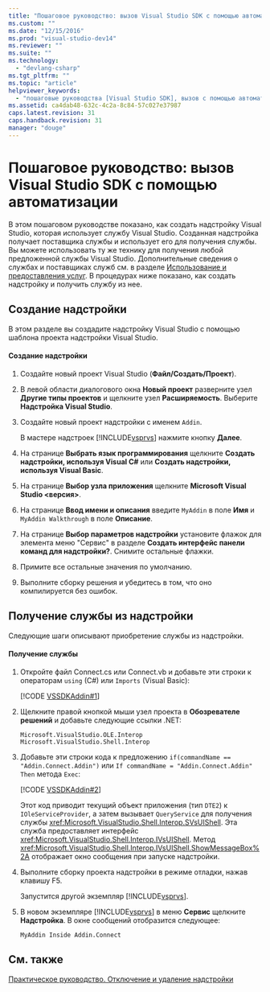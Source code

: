 ```yaml
---
title: "Пошаговое руководство: вызов Visual Studio SDK с помощью автоматизации | Microsoft Docs"
ms.custom: ""
ms.date: "12/15/2016"
ms.prod: "visual-studio-dev14"
ms.reviewer: ""
ms.suite: ""
ms.technology: 
  - "devlang-csharp"
ms.tgt_pltfrm: ""
ms.topic: "article"
helpviewer_keywords: 
  - "пошаговые руководства [Visual Studio SDK], вызов с помощью автоматизации"
ms.assetid: ca4dab48-632c-4c2a-8c84-57c027e37987
caps.latest.revision: 31
caps.handback.revision: 31
manager: "douge"
---
```

# Пошаговое руководство: вызов Visual Studio SDK с помощью автоматизации
В этом пошаговом руководстве показано, как создать надстройку Visual Studio, которая использует службу Visual Studio. Созданная надстройка получает поставщика службы и использует его для получения службы. Вы можете использовать ту же технику для получения любой предложенной службы Visual Studio. Дополнительные сведения о службах и поставщиках служб см. в разделе [Использование и предоставления услуг](../extensibility/using-and-providing-services.md). В процедурах ниже показано, как создать надстройку и получить службу из нее.  
  
## Создание надстройки  
 В этом разделе вы создадите надстройку Visual Studio с помощью шаблона проекта надстройки Visual Studio.  
  
#### Создание надстройки  
  
1.  Создайте новый проект Visual Studio \(**Файл\/Создать\/Проект**\).  
  
2.  В левой области диалогового окна **Новый проект** разверните узел **Другие типы проектов** и щелкните узел **Расширяемость**. Выберите **Надстройка Visual Studio**.  
  
3.  Создайте новый проект надстройки с именем `Addin`.  
  
     В мастере надстроек [!INCLUDE[vsprvs](../code-quality/includes/vsprvs_md.md)] нажмите кнопку **Далее**.  
  
4.  На странице **Выбрать язык программирования** щелкните **Создать надстройки, используя Visual C\#** или **Создать надстройки, используя Visual Basic**.  
  
5.  На странице **Выбор узла приложения** щелкните **Microsoft Visual Studio \<версия\>**.  
  
6.  На странице **Ввод имени и описания** введите `MyAddin` в поле **Имя** и `MyAddin Walkthrough` в поле **Описание**.  
  
7.  На странице **Выбор параметров надстройки** установите флажок для элемента меню "Сервис" в разделе **Создать интерфейс панели команд для надстройки?**. Снимите остальные флажки.  
  
8.  Примите все остальные значения по умолчанию.  
  
9. Выполните сборку решения и убедитесь в том, что оно компилируется без ошибок.  
  
## Получение службы из надстройки  
 Следующие шаги описывают приобретение службы из надстройки.  
  
#### Получение службы  
  
1.  Откройте файл Connect.cs или Connect.vb и добавьте эти строки к операторам `using` \(C\#\) или `Imports` \(Visual Basic\):  
  
     [!CODE [VSSDKAddin#1](../CodeSnippet/VS_Snippets_VSSDK/vssdkaddin#1)]  
  
2.  Щелкните правой кнопкой мыши узел проекта в **Обозревателе решений** и добавьте следующие ссылки .NET:  
  
    ```  
    Microsoft.VisualStudio.OLE.Interop Microsoft.VisualStudio.Shell.Interop  
    ```  
  
3.  Добавьте эти строки кода к предложению `if(commandName == "Addin.Connect.Addin")` или `If commandName = "Addin.Connect.Addin" Then` метода `Exec`:  
  
     [!CODE [VSSDKAddin#2](../CodeSnippet/VS_Snippets_VSSDK/vssdkaddin#2)]  
  
     Этот код приводит текущий объект приложения \(тип `DTE2`\) к `IOleServiceProvider`, а затем вызывает `QueryService` для получения службы <xref:Microsoft.VisualStudio.Shell.Interop.SVsUIShell>. Эта служба предоставляет интерфейс <xref:Microsoft.VisualStudio.Shell.Interop.IVsUIShell>. Метод <xref:Microsoft.VisualStudio.Shell.Interop.IVsUIShell.ShowMessageBox%2A> отображает окно сообщения при запуске надстройки.  
  
4.  Выполните сборку проекта надстройки в режиме отладки, нажав клавишу F5.  
  
     Запустится другой экземпляр [!INCLUDE[vsprvs](../code-quality/includes/vsprvs_md.md)].  
  
5.  В новом экземпляре [!INCLUDE[vsprvs](../code-quality/includes/vsprvs_md.md)] в меню **Сервис** щелкните **Надстройка**. В окне сообщений отобразится следующее:  
  
    ```  
    MyAddin Inside Addin.Connect  
    ```  
  
## См. также  
 [Практическое руководство. Отключение и удаление надстройки](../Topic/How%20to:%20Deactivate%20and%20Remove%20an%20Add-In.md)